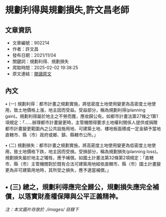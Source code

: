 # 規劃利得與規劃損失,許文昌老師

## 文章資訊
- 文章編號：902214
- 作者：許文昌
- 發布日期：2021/11/04
- 關鍵詞：規劃利得、規劃損失
- 爬取時間：2025-02-02 19:38:25
- 原文連結：[閱讀原文](https://real-estate.get.com.tw/Columns/detail.aspx?no=902214)

## 內文
• (一) 規劃利得：都市計畫之規劃實施，將低密度土地使用變更為高密度土地使用，致土地價格上漲，地主因而受益。受益部分，稱為規劃利得(planning gain)。規劃利得屬於地主之不勞而獲，應收歸公有。如都市計畫法第27條之1第1項規定：「……辦理都市計畫變更時，主管機關得要求土地權利關係人提供或捐贈都市計畫變更範圍內之公共設施用地、可建築土地、樓地板面積或一定金額予當地直轄市、縣（市）政府或鄉、鎮、縣轄市公所。」

• (二) 規劃損失：都市計畫之規劃實施，將高密度土地使用變更為低密度土地使用，致土地價格下跌，地主因而受損。受損部分，稱為規劃損失(planning loss)。規劃損失屬於地主之犧牲，應予補償。如國土計畫法第32條第2項規定：「直轄市、縣（市）主管機關對於既有合法可建築用地經依直轄市、縣（市）國土計畫變更為非可建築用地時，其所受之損失，應予適當補償。」

• (三) 總之，規劃利得應完全歸公，規劃損失應完全補償，以落實財產權保障與公平正義精神。
---
*注：本文圖片存放於 ./images/ 目錄下*
